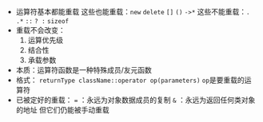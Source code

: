 - 运算符基本都能重载
	这些也能重载：`new` `delete` `[]` `()` `->*` 
	这些不能重载：`.` `.*` `::` `? :` `sizeof`
-  重载不会改变：
	1. 运算优先级
	2. 结合性
	3. 承载参数
- 本质：运算符函数是一种特殊成员/友元函数
- 格式：
	`returnType className::operator op(parameters)`
	`op`是要重载的运算符
- 已被定好的重载：
	`=` ：永远为对象数据成员的复制
	`&` ：永远为返回任何类对象的地址
	但它们仍能被手动重载